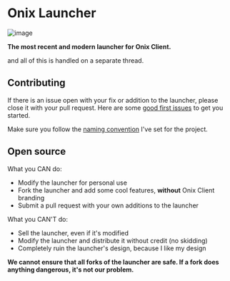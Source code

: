 # Onix Launcher
![image](https://user-images.githubusercontent.com/20384051/167514540-ce650320-cf6d-4285-80d0-eb4030e627e7.png)

**The most recent and modern launcher for Onix Client.**

and all of this is handled on a separate thread.

## Contributing
If there is an issue open with your fix or addition to the launcher, please close it with your pull request. Here are some [good first issues](https://github.com/notcarlton/OnixLauncher/labels/good%20first%20issue) to get you started.

Make sure you follow the [naming convention](https://github.com/notcarlton/OnixLauncher/blob/main/NAMING.md) I've set for the project.

## Open source
What you CAN do:
- Modify the launcher for personal use
- Fork the launcher and add some cool features, **without** Onix Client branding
- Submit a pull request with your own additions to the launcher

What you CAN'T do:
- Sell the launcher, even if it's modified
- Modify the launcher and distribute it without credit (no skidding)
- Completely ruin the launcher's design, because I like my design

**We cannot ensure that all forks of the launcher are safe. If a fork does anything dangerous, it's not our problem.**
